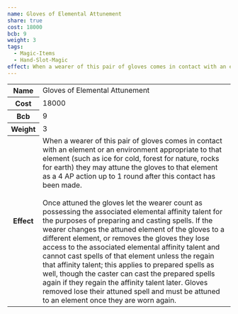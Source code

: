```yaml
---
name: Gloves of Elemental Attunement
share: true
cost: 18000
bcb: 9
weight: 3
tags:
  - Magic-Items
  - Hand-Slot-Magic
effect: When a wearer of this pair of gloves comes in contact with an element or an environment appropriate to that element (such as ice for cold, forest for nature, rocks for earth) they may attune the gloves to that element as a 4 AP action up to 1 round after this contact has been made.<br><br>Once attuned the gloves let the wearer count as possessing the associated elemental affinity talent for the purposes of preparing and casting spells. If the wearer changes the attuned element of the gloves to a different element, or removes the gloves they lose access to the associated elemental affinity talent and cannot cast spells of that element unless the regain that affinity talent; this applies to prepared spells as well, though the caster can cast the prepared spells again if they regain the affinity talent later. Gloves removed lose their attuned spell and must be attuned to an element once they are worn again.
---
```

<p><span dir="ltr" style="overflow-x: auto;"><table><tbody><tr><th dir="ltr">Name</th><td dir="ltr">Gloves of Elemental Attunement</td></tr><tr><th dir="ltr">Cost</th><td dir="auto">18000</td></tr><tr><th dir="ltr">Bcb</th><td dir="auto">9</td></tr><tr><th dir="ltr">Weight</th><td dir="auto">3</td></tr><tr><th dir="ltr">Effect</th><td dir="ltr">When a wearer of this pair of gloves comes in contact with an element or an environment appropriate to that element (such as ice for cold, forest for nature, rocks for earth) they may attune the gloves to that element as a 4 AP action up to 1 round after this contact has been made.<br><br>Once attuned the gloves let the wearer count as possessing the associated elemental affinity talent for the purposes of preparing and casting spells. If the wearer changes the attuned element of the gloves to a different element, or removes the gloves they lose access to the associated elemental affinity talent and cannot cast spells of that element unless the regain that affinity talent; this applies to prepared spells as well, though the caster can cast the prepared spells again if they regain the affinity talent later. Gloves removed lose their attuned spell and must be attuned to an element once they are worn again.</td></tr></tbody></table></span></p>